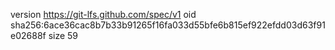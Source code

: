 version https://git-lfs.github.com/spec/v1
oid sha256:6ace36cac8b7b33b91265f16fa033d55bfe6b815ef922efdd03d63f91e02688f
size 59
